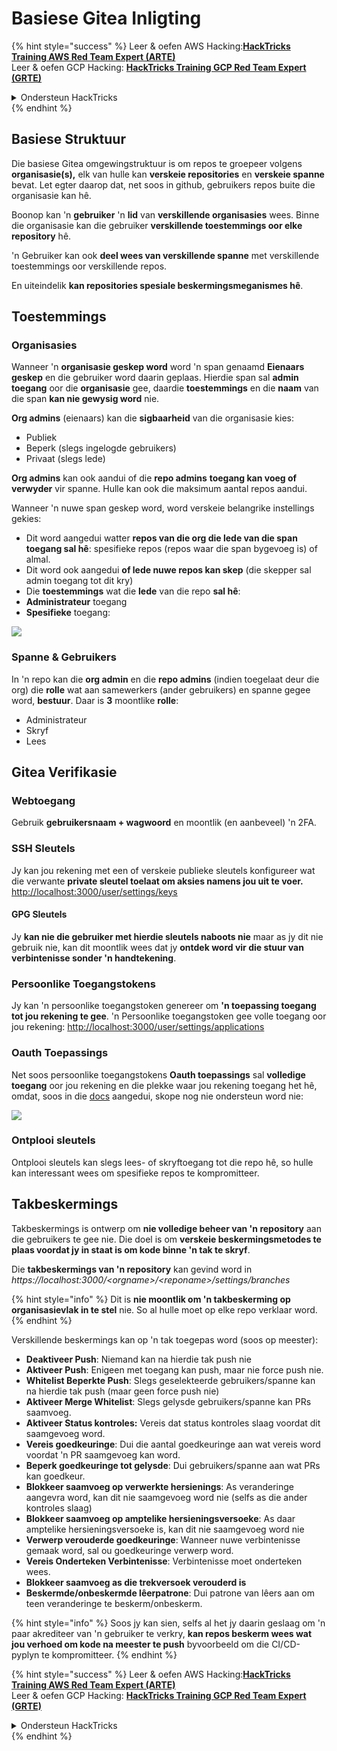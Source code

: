 # Basiese Gitea Inligting

{% hint style="success" %}
Leer & oefen AWS Hacking:<img src="../../.gitbook/assets/image (1).png" alt="" data-size="line">[**HackTricks Training AWS Red Team Expert (ARTE)**](https://training.hacktricks.xyz/courses/arte)<img src="../../.gitbook/assets/image (1).png" alt="" data-size="line">\
Leer & oefen GCP Hacking: <img src="../../.gitbook/assets/image (2).png" alt="" data-size="line">[**HackTricks Training GCP Red Team Expert (GRTE)**<img src="../../.gitbook/assets/image (2).png" alt="" data-size="line">](https://training.hacktricks.xyz/courses/grte)

<details>

<summary>Ondersteun HackTricks</summary>

* Kyk na die [**subskripsie planne**](https://github.com/sponsors/carlospolop)!
* **Sluit aan by die** 💬 [**Discord groep**](https://discord.gg/hRep4RUj7f) of die [**telegram groep**](https://t.me/peass) of **volg** ons op **Twitter** 🐦 [**@hacktricks\_live**](https://twitter.com/hacktricks\_live)**.**
* **Deel hacking truuks deur PRs in te dien na die** [**HackTricks**](https://github.com/carlospolop/hacktricks) en [**HackTricks Cloud**](https://github.com/carlospolop/hacktricks-cloud) github repos.

</details>
{% endhint %}

## Basiese Struktuur

Die basiese Gitea omgewingstruktuur is om repos te groepeer volgens **organisasie(s),** elk van hulle kan **verskeie repositories** en **verskeie spanne** bevat. Let egter daarop dat, net soos in github, gebruikers repos buite die organisasie kan hê.

Boonop kan 'n **gebruiker** 'n **lid** van **verskillende organisasies** wees. Binne die organisasie kan die gebruiker **verskillende toestemmings oor elke repository** hê.

'n Gebruiker kan ook **deel wees van verskillende spanne** met verskillende toestemmings oor verskillende repos.

En uiteindelik **kan repositories spesiale beskermingsmeganismes hê**.

## Toestemmings

### Organisasies

Wanneer 'n **organisasie geskep word** word 'n span genaamd **Eienaars** **geskep** en die gebruiker word daarin geplaas. Hierdie span sal **admin toegang** oor die **organisasie** gee, daardie **toestemmings** en die **naam** van die span **kan nie gewysig word** nie.

**Org admins** (eienaars) kan die **sigbaarheid** van die organisasie kies:

* Publiek
* Beperk (slegs ingelogde gebruikers)
* Privaat (slegs lede)

**Org admins** kan ook aandui of die **repo admins** **toegang kan voeg of verwyder** vir spanne. Hulle kan ook die maksimum aantal repos aandui.

Wanneer 'n nuwe span geskep word, word verskeie belangrike instellings gekies:

* Dit word aangedui watter **repos van die org die lede van die span toegang sal hê**: spesifieke repos (repos waar die span bygevoeg is) of almal.
* Dit word ook aangedui **of lede nuwe repos kan skep** (die skepper sal admin toegang tot dit kry)
* Die **toestemmings** wat die **lede** van die repo **sal hê**:
* **Administrateur** toegang
* **Spesifieke** toegang:

![](<../../.gitbook/assets/image (118).png>)

### Spanne & Gebruikers

In 'n repo kan die **org admin** en die **repo admins** (indien toegelaat deur die org) die **rolle** wat aan samewerkers (ander gebruikers) en spanne gegee word, **bestuur**. Daar is **3** moontlike **rolle**:

* Administrateur
* Skryf
* Lees

## Gitea Verifikasie

### Webtoegang

Gebruik **gebruikersnaam + wagwoord** en moontlik (en aanbeveel) 'n 2FA.

### **SSH Sleutels**

Jy kan jou rekening met een of verskeie publieke sleutels konfigureer wat die verwante **private sleutel toelaat om aksies namens jou uit te voer.** [http://localhost:3000/user/settings/keys](http://localhost:3000/user/settings/keys)

#### **GPG Sleutels**

Jy **kan nie die gebruiker met hierdie sleutels naboots nie** maar as jy dit nie gebruik nie, kan dit moontlik wees dat jy **ontdek word vir die stuur van verbintenisse sonder 'n handtekening**.

### **Persoonlike Toegangstokens**

Jy kan 'n persoonlike toegangstoken genereer om **'n toepassing toegang tot jou rekening te gee**. 'n Persoonlike toegangstoken gee volle toegang oor jou rekening: [http://localhost:3000/user/settings/applications](http://localhost:3000/user/settings/applications)

### Oauth Toepassings

Net soos persoonlike toegangstokens **Oauth toepassings** sal **volledige toegang** oor jou rekening en die plekke waar jou rekening toegang het hê, omdat, soos in die [docs](https://docs.gitea.io/en-us/oauth2-provider/#scopes) aangedui, skope nog nie ondersteun word nie:

![](<../../.gitbook/assets/image (194).png>)

### Ontplooi sleutels

Ontplooi sleutels kan slegs lees- of skryftoegang tot die repo hê, so hulle kan interessant wees om spesifieke repos te kompromitteer.

## Takbeskermings

Takbeskermings is ontwerp om **nie volledige beheer van 'n repository** aan die gebruikers te gee nie. Die doel is om **verskeie beskermingsmetodes te plaas voordat jy in staat is om kode binne 'n tak te skryf**.

Die **takbeskermings van 'n repository** kan gevind word in _https://localhost:3000/\<orgname>/\<reponame>/settings/branches_

{% hint style="info" %}
Dit is **nie moontlik om 'n takbeskerming op organisasievlak in te stel** nie. So al hulle moet op elke repo verklaar word.
{% endhint %}

Verskillende beskermings kan op 'n tak toegepas word (soos op meester):

* **Deaktiveer Push**: Niemand kan na hierdie tak push nie
* **Aktiveer Push**: Enigeen met toegang kan push, maar nie force push nie.
* **Whitelist Beperkte Push**: Slegs geselekteerde gebruikers/spanne kan na hierdie tak push (maar geen force push nie)
* **Aktiveer Merge Whitelist**: Slegs gelysde gebruikers/spanne kan PRs saamvoeg.
* **Aktiveer Status kontroles:** Vereis dat status kontroles slaag voordat dit saamgevoeg word.
* **Vereis goedkeuringe**: Dui die aantal goedkeuringe aan wat vereis word voordat 'n PR saamgevoeg kan word.
* **Beperk goedkeuringe tot gelysde**: Dui gebruikers/spanne aan wat PRs kan goedkeur.
* **Blokkeer saamvoeg op verwerkte hersienings**: As veranderinge aangevra word, kan dit nie saamgevoeg word nie (selfs as die ander kontroles slaag)
* **Blokkeer saamvoeg op amptelike hersieningsversoeke**: As daar amptelike hersieningsversoeke is, kan dit nie saamgevoeg word nie
* **Verwerp verouderde goedkeuringe**: Wanneer nuwe verbintenisse gemaak word, sal ou goedkeuringe verwerp word.
* **Vereis Onderteken Verbintenisse**: Verbintenisse moet onderteken wees.
* **Blokkeer saamvoeg as die trekversoek verouderd is**
* **Beskermde/onbeskermde lêerpatrone**: Dui patrone van lêers aan om teen veranderinge te beskerm/onbeskerm.

{% hint style="info" %}
Soos jy kan sien, selfs al het jy daarin geslaag om 'n paar akrediteer van 'n gebruiker te verkry, **kan repos beskerm wees wat jou verhoed om kode na meester te push** byvoorbeeld om die CI/CD-pyplyn te kompromitteer.
{% endhint %}

{% hint style="success" %}
Leer & oefen AWS Hacking:<img src="../../.gitbook/assets/image (1).png" alt="" data-size="line">[**HackTricks Training AWS Red Team Expert (ARTE)**](https://training.hacktricks.xyz/courses/arte)<img src="../../.gitbook/assets/image (1).png" alt="" data-size="line">\
Leer & oefen GCP Hacking: <img src="../../.gitbook/assets/image (2).png" alt="" data-size="line">[**HackTricks Training GCP Red Team Expert (GRTE)**<img src="../../.gitbook/assets/image (2).png" alt="" data-size="line">](https://training.hacktricks.xyz/courses/grte)

<details>

<summary>Ondersteun HackTricks</summary>

* Kyk na die [**subskripsie planne**](https://github.com/sponsors/carlospolop)!
* **Sluit aan by die** 💬 [**Discord groep**](https://discord.gg/hRep4RUj7f) of die [**telegram groep**](https://t.me/peass) of **volg** ons op **Twitter** 🐦 [**@hacktricks\_live**](https://twitter.com/hacktricks\_live)**.**
* **Deel hacking truuks deur PRs in te dien na die** [**HackTricks**](https://github.com/carlospolop/hacktricks) en [**HackTricks Cloud**](https://github.com/carlospolop/hacktricks-cloud) github repos.

</details>
{% endhint %}
